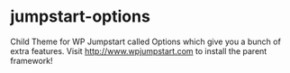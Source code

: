 jumpstart-options
=================

Child Theme for WP Jumpstart called Options which give you a bunch of extra features.  Visit http://www.wpjumpstart.com to install the parent framework!
